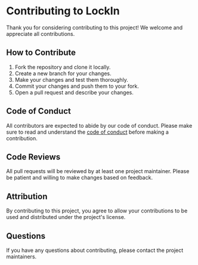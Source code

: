 # Contributing to LockIn

Thank you for considering contributing to this project! We welcome and appreciate all contributions.

## How to Contribute

1. Fork the repository and clone it locally.
2. Create a new branch for your changes.
3. Make your changes and test them thoroughly.
4. Commit your changes and push them to your fork.
5. Open a pull request and describe your changes.

## Code of Conduct

All contributors are expected to abide by our code of conduct. Please make sure to read and understand the [code of conduct](https://github.com/gokadzev/LockIn/blob/master/CODE_OF_CONDUCT.md) before making a contribution.

## Code Reviews

All pull requests will be reviewed by at least one project maintainer. Please be patient and willing to make changes based on feedback.

## Attribution

By contributing to this project, you agree to allow your contributions to be used and distributed under the project's license.

## Questions

If you have any questions about contributing, please contact the project maintainers.
